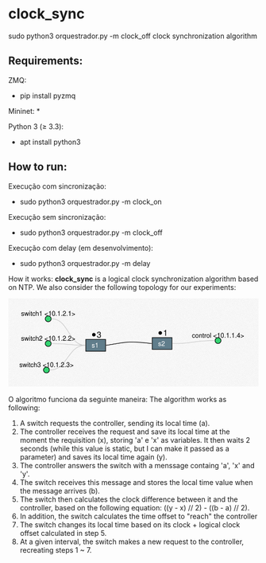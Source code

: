 # clock_sync

sudo python3 orquestrador.py -m clock_off
clock synchronization algorithm

## Requirements:
ZMQ:
* pip install pyzmq

Mininet:
* 

Python 3 (&ge; 3.3):
* apt install python3

## How to run:
Execução com sincronização:
* sudo python3 orquestrador.py -m clock_on

Execução sem sincronização:
* sudo python3 orquestrador.py -m clock_off

Execução com delay (em desenvolvimento):
* sudo python3 orquestrador.py -m delay

How it works:
**clock_sync** is a logical clock synchronization algorithm based on NTP. We also consider the following topology for our experiments:

![](topology.png)

O algoritmo funciona da seguinte maneira:
The algorithm works as following:
1. A switch requests the controller, sending its local time (a).
2. The controller receives the request and save its local time at the moment the requisition (x), storing 'a' e 'x' as variables. It then waits 2 seconds (while this value is static, but I can make it passed as a parameter) and saves its local time again (y).
3. The controller answers the switch with a menssage containg 'a', 'x' and 'y'.
4. The switch receives this message and stores the local time value when the message arrives (b).
5. The switch then calculates the clock difference between it and the controller, based on the following equation: ((y - x) // 2) - ((b - a) // 2).
6. In addition, the switch calculates the time offset to "reach" the controller
7. The switch changes its local time based on its clock + logical clock offset calculated in step 5.
8. At a given interval, the switch makes a new request to the controller, recreating steps 1 ~ 7.
